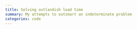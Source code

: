 ```yaml
---
title: Solving outlandish load time
summary: My attempts to outsmart an indeterminate problem 
categories: code
---
```


